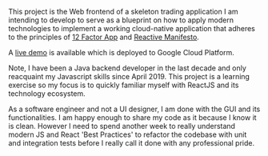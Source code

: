This project is the Web frontend of a skeleton trading application I am intending to develop to serve as a blueprint on how to apply modern technologies to implement a working cloud-native application that adheres to the principles of <a href="https://12factor.net/">12 Factor App</a> and <a href="https://www.reactivemanifesto.org/">Reactive Manifesto</a>.

A <a href="http://tradedemo-ng.appspot.com" alt="tradedemo-ng">live demo</a> is available which is deployed to Google Cloud Platform. 

Note, I have been a Java backend developer in the last decade and only reacquaint my Javascript skills since April 2019. This project is a learning exercise so my focus is to quickly familiar myself with ReactJS and its technology ecosystem. 

As a software engineer and not a UI designer, I am done with the GUI and its functionalities. I am happy enough to share my code as it because I know it is clean. However I need to spend another week to really understand modern JS and React 'Best Practices' to refactor the codebase with unit and integration tests before I really call it done with any professional pride.

